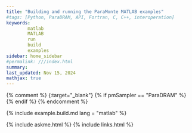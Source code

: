 ```yaml
---
title: "Building and running the ParaMonte MATLAB examples"
#tags: [Python, ParaDRAM, API, Fortran, C, C++, interoperation]
keywords: 
        matlab
        MATLAB
        run
        build
        examples
sidebar: home_sidebar
#permalink: ///index.html
summary:
last_updated: Nov 15, 2024
mathjax: true
---
```

{% comment %}
[](){:target="_blank"}
{% if pmSampler == "ParaDRAM" %}
{% endif %}
{% endcomment %}
<br>

{% include example.build.md lang = "matlab" %}


{% include askme.html %}
{% include links.html %}

